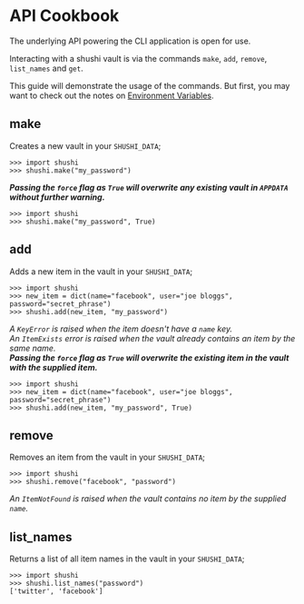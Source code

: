 # API Cookbook
The underlying API powering the CLI application is open for use.

Interacting with a shushi vault is via the commands `make`, `add`, `remove`, `list_names` and `get`.

This guide will demonstrate the usage of the commands. But first, you may want to check out the notes on [Environment Variables](./environment_variables.md).

## make
Creates a new vault in your `SHUSHI_DATA`;
```pycon
>>> import shushi
>>> shushi.make("my_password")
```
***Passing the `force` flag as `True` will overwrite any existing vault in `APPDATA` without further warning.***
```pycon
>>> import shushi
>>> shushi.make("my_password", True)
```

## add
Adds a new item in the vault in your `SHUSHI_DATA`;
```pycon
>>> import shushi
>>> new_item = dict(name="facebook", user="joe bloggs", password="secret_phrase")
>>> shushi.add(new_item, "my_password")
```
*A `KeyError` is raised when the item doesn't have a `name` key.*  
*An `ItemExists` error is raised when the vault already contains an item by the same name.*  
***Passing the `force` flag as `True` will overwrite the existing item in the vault with the supplied item.***  
```pycon
>>> import shushi
>>> new_item = dict(name="facebook", user="joe bloggs", password="secret_phrase")
>>> shushi.add(new_item, "my_password", True)
```

## remove
Removes an item from the vault in your `SHUSHI_DATA`;
```pycon
>>> import shushi
>>> shushi.remove("facebook", "password")
```
*An `ItemNotFound` is raised when the vault contains no item by the supplied `name`.*

## list_names
Returns a list of all item names in the vault in your `SHUSHI_DATA`;
```pycon
>>> import shushi
>>> shushi.list_names("password")
['twitter', 'facebook']
```

